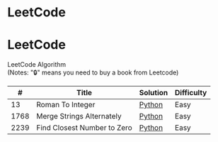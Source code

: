 # LeetCode
# LeetCode
LeetCode Algorithm  
(Notes: "🔒" means you need to buy a book from Leetcode)

| #   | Title                                             | Solution          | Difficulty |
|-----|---------------------------------------------------|-------------------|------------|
| 13| Roman To Integer                        | [Python](https://github.com/7IronSnow7/LeetCode/blob/main/13_Roman_To_Integer.py)           | Easy       |
| 1768| Merge Strings Alternately                        | [Python](https://github.com/7IronSnow7/LeetCode/blob/main/1768_Merge_Strings_Alternately.py)           | Easy       |
| 2239| Find Closest Number to Zero                        | [Python](https://github.com/7IronSnow7/LeetCode/blob/main/2239_Find_Closest_Number_To_Zero.py)           | Easy       |

